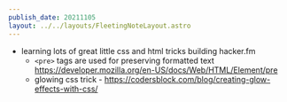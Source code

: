 ```yaml
---
publish_date: 20211105    
layout: ../../layouts/FleetingNoteLayout.astro
---
```

- learning lots of great little css and html tricks building hacker.fm
   - `<pre>` tags are used for preserving formatted text https://developer.mozilla.org/en-US/docs/Web/HTML/Element/pre
   - glowing css trick - https://codersblock.com/blog/creating-glow-effects-with-css/
